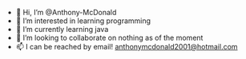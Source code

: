 - 👋 Hi, I’m @Anthony-McDonald
- 👀 I’m interested in learning programming
- 🌱 I’m currently learning java
- 💞️ I’m looking to collaborate on nothing as of the moment
- 📫 I can be reached by email! anthonymcdonald2001@hotmail.com
